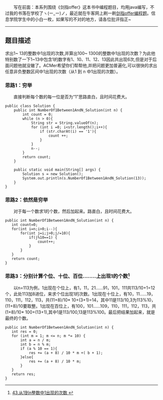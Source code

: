 &emsp;&emsp;写在前面：本系列围绕《剑指offer》这本书中编程题目，均用java编写，不过我的书落在学校了ヽ(ー_ー)ノ，最近就在牛客网上刷一刷[剑指offer编程题](https://www.nowcoder.com/ta/coding-interviews)。信息学院学生中的小白一枚，如果写的不对的地方，请各位批评指正~
___
## 题目描述
求出1~ 13的整数中1出现的次数,并算出100~ 1300的整数中1出现的次数？为此他特别数了一下1~13中包含1的数字有1、10、11、12、13因此共出现6次,但是对于后面问题他就没辙了。ACMer希望你们帮帮他,并把问题更加普遍化,可以很快的求出任意非负整数区间中1出现的次数（从1 到 n 中1出现的次数）。
### 思路1：穷举
&emsp;&emsp;直接判断每个数的每一位是否为“1”思路直白，且时间花费大。
```
public class Solution {
    public int NumberOf1Between1AndN_Solution(int n) {
        int count = 0;
        while (n > 0){
            String str = String.valueOf(n);
            for (int i =0; i<str.length();i++){
                if (str.charAt(i) == '1'){
                    count ++;
                }
            }
            n--;
        }
        return count;
    }

    public static void main(String[] args) {
        Solution s = new Solution();
        System.out.println(s.NumberOf1Between1AndN_Solution(13));
    }
}
```
### 思路2：依然是穷举
 &emsp;&emsp;对于每一个数求1的个数，然后加起来。路直白，且时间花费大。
 ```
public int NumberOf1Between1AndN_Solution(int n) {
    int count=0;
    for(int i=n;i>0;i--){
        for(int j=i;j>0;j/=10){
            if(j%10==1) {
                count++;
            }
        }
    }
    return count;
}
 ```
### 思路3：分别计算个位、十位、百位........上出现1的个数[^er1]
[^er1]:[43.从1到n整数中1出现的次数 ](https://blog.nowcoder.net/n/657a9a71a9394352818cd379ac0da1c6?f=commenthttps://blog.nowcoder.net/n/657a9a71a9394352818cd379ac0da1c6?f=comment)  

 &emsp;&emsp;以n=113为例，1出现在个位上，有1，11，21……91，101，111共113/10+1=12个，此处113加8进位，来求个位出现1的次数。1出现在十位上，有10，11……19，110，111，112，113，共(11+8)/10* 10+(3+1)=14，其中11是113/10,3为113%10，(11+8)/10要取整。1出现在百位上，有100，101……109，110，111，112，113，共(1+8)/10* 100+(13+1),其中1是113/100,13是113%100。最后把结果加起来，就是最终的个数。
 ```
 public int NumberOf1Between1AndN_Solution(int n) {
    int res = 0;
    for (int m = 1; m <= n; m *= 10) {
        int a = n / m;
        int b = n % m;
        if (a % 10 == 1){
            res += (a + 8) / 10 * m +( b + 1);
        }else{
            res += (a + 8) / 10 * m;
        }
    }
    return res;
}
 ```
